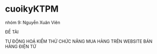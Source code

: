 # cuoikyKTPM
nhóm 9: Nguyễn Xuân Viên 

ĐỀ TÀI

TỰ ĐỘNG HOÁ KIỂM THỬ CHỨC NĂNG MUA HÀNG TRÊN WEBSITE BÁN HÀNG ĐIỆN TỬ
